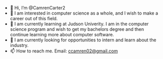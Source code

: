 - 👋 Hi, I’m @CamrenCarter2
- 👀 I am interested in computer science as a whole, and I wish to make a career out of this field.
- 🌱 I am currently learning at Judson Univerity. I am in the computer science program and wish to get my bachelors degree and then continue learning more about computer software.
- 💞️ I am currently looking for opportunities to intern and learn about the industry.
- 📫 How to reach me. Email: ccamren02@gmail.com 

<!---
CamrenCarter2/CamrenCarter2 is a ✨ special ✨ repository because its `README.md` (this file) appears on your GitHub profile.
You can click the Preview link to take a look at your changes.
--->

